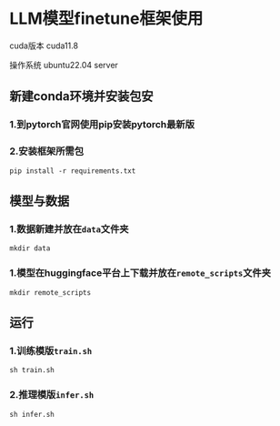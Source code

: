 # LLM模型finetune框架使用

cuda版本 cuda11.8

操作系统 ubuntu22.04 server

## 新建conda环境并安装包安

### 1.到pytorch官网使用pip安装pytorch最新版

### 2.安装框架所需包
```
pip install -r requirements.txt
```

## 模型与数据

### 1.数据新建并放在`data`文件夹
```
mkdir data
```

### 1.模型在huggingface平台上下载并放在`remote_scripts`文件夹

```
mkdir remote_scripts
```

## 运行

### 1.训练模版`train.sh`
```
sh train.sh
```


### 2.推理模版`infer.sh`
```
sh infer.sh
```
